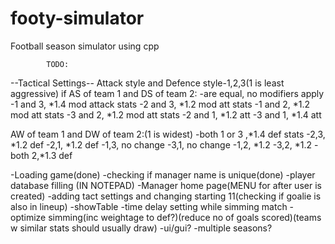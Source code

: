 # footy-simulator
Football season simulator using cpp


            TODO:
--Tactical Settings--
Attack style and Defence style-1,2,3(1 is least aggressive)
if AS of team 1 and DS of team 2:
-are equal, no modifiers apply
-1 and 3, *1.4 mod attack stats
-2 and 3, *1.2 mod att stats
-1 and 2, *1.2 mod att stats
-3 and 2, *1.2 mod att stats
-2 and 1, *1.2 att
-3 and 1, *1.4 att

AW of team 1 and DW of team 2:(1 is widest)
-both 1 or 3 ,*1.4 def stats
-2,3, *1.2 def
-2,1, *1.2 def
-1,3, no change
-3,1, no change
-1,2, *1.2
-3,2, *1.2
-both 2,*1.3 def


-Loading game(done)
-checking if manager name is unique(done)
-player database filling (IN NOTEPAD)
-Manager home page(MENU for after user is created)
-adding tact settings and changing starting 11(checking if goalie is also in lineup)
-showTable
-time delay setting while simming match
-optimize simming(inc weightage to def?)(reduce no of goals scored)(teams w similar stats should usually draw)
-ui/gui?
-multiple seasons?
